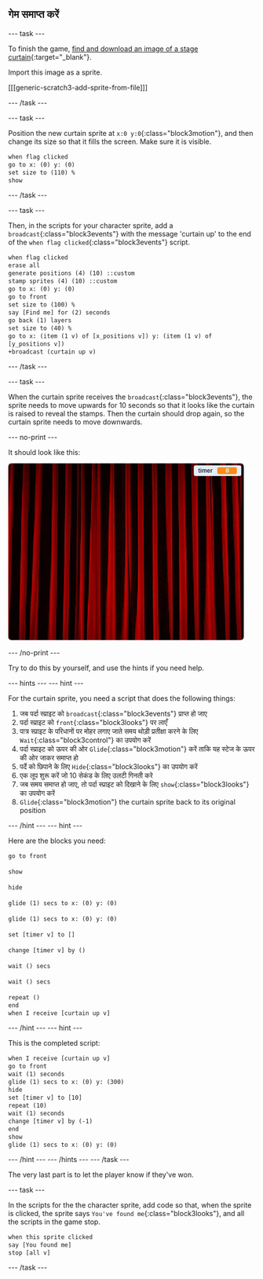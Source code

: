 ## गेम समाप्त करें

\--- task \---

To finish the game, [find and download an image of a stage curtain](https://www.google.co.uk/search?q=stage+curtain&source=lnms&tbm=isch&sa=X&ved=0ahUKEwjKg9O1k8_VAhXSL1AKHe1HDMIQ_AUICigB&biw=1362&bih=584){:target="_blank"}.

Import this image as a sprite.

[[[generic-scratch3-add-sprite-from-file]]]

\--- /task \---

\--- task \---

Position the new curtain sprite at `x:0 y:0`{:class="block3motion"}, and then change its size so that it fills the screen. Make sure it is visible.

```blocks3
when flag clicked
go to x: (0) y: (0)
set size to (110) %
show
```

\--- /task \---

\--- task \---

Then, in the scripts for your character sprite, add a `broadcast`{:class="block3events"} with the message 'curtain up' to the end of the `when flag clicked`{:class="block3events"} script.

```blocks3
when flag clicked
erase all
generate positions (4) (10) ::custom
stamp sprites (4) (10) ::custom
go to x: (0) y: (0)
go to front
set size to (100) %
say [Find me] for (2) seconds
go back (1) layers
set size to (40) %
go to x: (item (1 v) of [x_positions v]) y: (item (1 v) of [y_positions v])
+broadcast (curtain up v)
```

\--- /task \---

\--- task \---

When the curtain sprite receives the `broadcast`{:class="block3events"}, the sprite needs to move upwards for 10 seconds so that it looks like the curtain is raised to reveal the stamps. Then the curtain should drop again, so the curtain sprite needs to move downwards.

\--- no-print \---

It should look like this:

![demo 2](images/demo_2.gif)

\--- /no-print \---

Try to do this by yourself, and use the hints if you need help.

\--- hints \--- \--- hint \---

For the curtain sprite, you need a script that does the following things:

1. जब पर्दा स्प्राइट को `broadcast`{:class="block3events"} प्राप्त हो जाए
2. पर्दा स्प्राइट को `front`{:class="block3looks"} पर लाएँ
3. पात्र स्प्राइट के परिधानों पर मोहर लगाए जाते समय थोड़ी प्रतीक्षा करने के लिए `Wait`{:class="block3control"} का उपयोग करें
4. पर्दा स्प्राइट को ऊपर की ओर `Glide`{:class="block3motion"} करें ताकि यह स्टेज के ऊपर की ओर जाकर समाप्त हो
5. पर्दे को छिपाने के लिए `Hide`{:class="block3looks"} का उपयोग करें
6. एक लूप शुरू करें जो 10 सेकंड के लिए उलटी गिनती करे
7. जब समय समाप्त हो जाए, तो पर्दा स्प्राइट को दिखाने के लिए `show`{:class="block3looks"} का उपयोग करें
8. `Glide`{:class="block3motion"} the curtain sprite back to its original position

\--- /hint \--- \--- hint \---

Here are the blocks you need:

```blocks3
go to front

show

hide

glide (1) secs to x: (0) y: (0)

glide (1) secs to x: (0) y: (0)

set [timer v] to []

change [timer v] by ()

wait () secs

wait () secs

repeat ()
end
when I receive [curtain up v]
```

\--- /hint \--- \--- hint \---

This is the completed script:

```blocks3
when I receive [curtain up v]
go to front
wait (1) seconds
glide (1) secs to x: (0) y: (300)
hide
set [timer v] to [10]
repeat (10)
wait (1) seconds
change [timer v] by (-1)
end
show
glide (1) secs to x: (0) y: (0)
```

\--- /hint \--- \--- /hints \--- \--- /task \---

The very last part is to let the player know if they've won.

\--- task \---

In the scripts for the the character sprite, add code so that, when the sprite is clicked, the sprite says `You've found me`{:class="block3looks"}, and all the scripts in the game stop.

```blocks3
when this sprite clicked
say [You found me]
stop [all v]
```

\--- /task \---